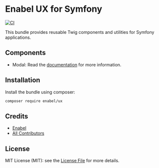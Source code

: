 # Enabel UX for Symfony

[![CI](https://github.com/Enabel/ux/actions/workflows/ci.yaml/badge.svg)](https://github.com/Enabel/ux/actions/workflows/ci.yaml)

This bundle provides reusable Twig components and utilities for Symfony applications.

## Components

- Modal: Read the [documentation](docs/modal.md) for more information.

## Installation

Install the bundle using composer:

``` bash
composer require enabel/ux
```

## Credits

- [Enabel](https://github.com/enabel)
- [All Contributors](../../contributors)

## License

MIT License (MIT): see the [License File](LICENSE) for more details.